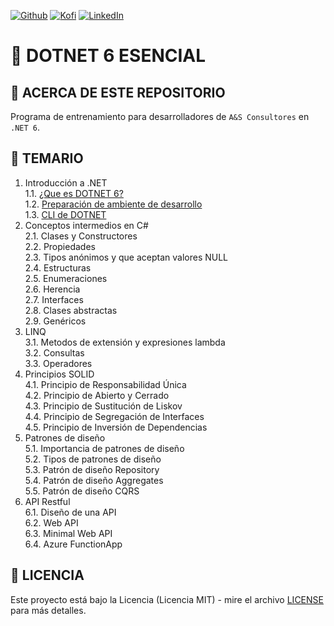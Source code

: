 [![Github][github-shield]][github-url]
[![Kofi][kofi-shield]][kofi-url]
[![LinkedIn][linkedin-shield]][linkedin-url]

# 🦄 DOTNET 6 ESENCIAL

## 📌 ACERCA DE ESTE REPOSITORIO

Programa de entrenamiento para desarrolladores de `A&S Consultores` en `.NET 6`.

## 📖 TEMARIO

1. Introducción a .NET  
  1.1. [¿Que es DOTNET 6?](01_Introduccion/NET6.md)  
  1.2. [Preparación de ambiente de desarrollo](01_Introduccion/Preparacion%20de%20ambiente%20NET.md)  
  1.3. [CLI de DOTNET](01_Introduccion/CLI-NET6.md)
2. Conceptos intermedios en C#  
  2.1. Clases y Constructores  
  2.2. Propiedades  
  2.3. Tipos anónimos y que aceptan valores NULL  
  2.4. Estructuras  
  2.5. Enumeraciones  
  2.6. Herencia  
  2.7. Interfaces  
  2.8. Clases abstractas  
  2.9. Genéricos
3. LINQ  
  3.1. Metodos de extensión y expresiones lambda  
  3.2. Consultas  
  3.3. Operadores
4. Principios SOLID  
  4.1. Principio de Responsabilidad Única  
  4.2. Principio de Abierto y Cerrado  
  4.3. Principio de Sustitución de Liskov  
  4.4. Principio de Segregación de Interfaces  
  4.5. Principio de Inversión de Dependencias
5. Patrones de diseño  
  5.1. Importancia de patrones de diseño  
  5.2. Tipos de patrones de diseño  
  5.3. Patrón de diseño Repository  
  5.4. Patrón de diseño Aggregates  
  5.5. Patrón de diseño CQRS
6. API Restful  
  6.1. Diseño de una API  
  6.2. Web API  
  6.3. Minimal Web API  
  6.4. Azure FunctionApp

## 📄 LICENCIA

Este proyecto está bajo la Licencia (Licencia MIT) - mire el archivo [LICENSE](LICENSE) para más detalles.

<!--- reference style links --->
[github-shield]: https://img.shields.io/badge/-@fernandocalmet-%23181717?style=flat-square&logo=github
[github-url]: https://github.com/fernandocalmet
[kofi-shield]: https://img.shields.io/badge/-@fernandocalmet-%231DA1F2?style=flat-square&logo=kofi&logoColor=ff5f5f
[kofi-url]: https://ko-fi.com/fernandocalmet
[linkedin-shield]: https://img.shields.io/badge/-fernandocalmet-blue?style=flat-square&logo=Linkedin&logoColor=white&link=https://www.linkedin.com/in/fernandocalmet
[linkedin-url]: https://www.linkedin.com/in/fernandocalmet